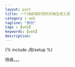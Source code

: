 ```yaml
---
layout: post
title: 一个纯前端实现的页面生成工具
category : web
tagline: "原创"
tags : [web]
keywords: [web]
description: 
---
```

{% include JB/setup %}

待续。。。
